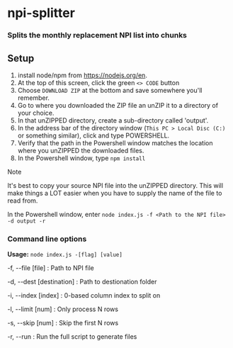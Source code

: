 # npi-splitter

### Splits the monthly replacement NPI list into chunks

## Setup

1. install node/npm from https://nodejs.org/en.
2. At the top of this screen, click the green `<> CODE` button
3. Choose `DOWNLOAD ZIP` at the bottom and save somewhere you'll remember.
4. Go to where you downloaded the ZIP file an unZIP it to a directory of your choice.
5. In that unZIPPED directory, create a sub-directory called 'output'.
7. In the address bar of the directory window (`This PC > Local Disc (C:)` or something similar), click and type POWERSHELL.
8. Verify that the path in the Powershell window matches the location where you unZIPPED the downloaded files.  
9. In the Powershell window, type `npm install`

> [!note]
> It's best to copy your source NPI file into the unZIPPED directory. This will make things a LOT easier when
> you have to supply the name of the file to read from. 

In the Powershell window, enter `node index.js -f <Path to the NPI file> -d output -r`

### Command line options

**Usage:** `node index.js -[flag] [value]`

-f, --file [file] : Path to NPI file

-d, --dest [destination] : Path to destionation folder

-i, --index [index] : 0-based column index to split on

-l, --limit [num] : Only process N rows

-s, --skip [num] : Skip the first N rows

-r, --run : Run the full script to generate files

